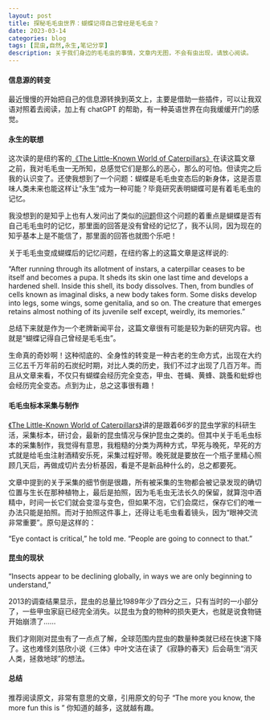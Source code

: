 ```yaml
---
layout: post
title: 探秘毛毛虫世界：蝴蝶记得自己曾经是毛毛虫？
date: 2023-03-14
categories: blog
tags: [昆虫,自然,永生,笔记分享]
description: 关于我们身边的毛毛虫的事情，文章内无图，不会有虫出现，请放心阅读。
---
```



#### 信息源的转变

最近慢慢的开始把自己的信息源转换到英文上，主要是借助一些插件，可以让我双语对照着去阅读，加上有 chatGPT 的帮助，有一种英语世界在向我缓缓开门的感觉。

#### 永生的联想

这次读的是纽约客的[《The Little-Known World of Caterpillars》](https://www.newyorker.com/magazine/2023/03/20/the-little-known-world-of-caterpillars)在读这篇文章之前，我对毛毛虫一无所知，总感觉它们是那么的恶心，那么的可怕。但读完之后我的认识变了。还使我想到了一个问题：蝴蝶是毛毛虫变态后的新身体，这是否意味人类未来也能这样让“永生”成为一种可能？毕竟研究表明蝴蝶可是有着毛毛虫的记忆。

我没想到的是知乎上也有人发问出了类似的[问题](https://www.zhihu.com/question/424595760?utm_id=0)但这个问题的着重点是蝴蝶是否有自己毛毛虫时的记忆，那里面的回答是没有曾经的记忆了，我不认同，因为现在的知乎基本上是不能信了，那里面的回答也就图个乐吧！

关于毛毛虫变成蝴蝶后的记忆问题，在纽约客上的这篇文章是这样说的:


“After running through its allotment of instars, a caterpillar ceases to be itself and becomes a pupa. It sheds its skin one last time and develops a hardened shell. Inside this shell, its body dissolves. Then, from bundles of cells known as imaginal disks, a new body takes form. Some disks develop into legs, some wings, some genitalia, and so on. The creature that emerges retains almost nothing of its juvenile self except, weirdly, its memories.”

总结下来就是作为一个老牌新闻平台，这篇文章很有可能是较为新的研究内容。也就是“蝴蝶记得自己曾经是毛毛虫”。

生命真的奇妙啊！这种彻底的、全身性的转变是一种古老的生命方式，出现在大约三亿五千万年前的石炭纪时期，对比人类的历史，我们不过才出现了几百万年。而且从文章来看，不仅只有蝴蝶会经历完全变态，甲虫、苍蝇、黄蜂、跳蚤和蚍蜉也会经历完全变态。点到为止，总之这事很有趣！

#### 毛毛虫标本采集与制作

[《The Little-Known World of Caterpillars》](https://www.newyorker.com/magazine/2023/03/20/the-little-known-world-of-caterpillars)讲的是跟着66岁的昆虫学家的科研生活，采集标本，研讨会，最新的昆虫情况与保护昆虫之类的。但其中关于毛毛虫标本的采集制作，我觉得有意思，我粗糙的分类为两种方式，早死与晚死，早死的方式就是给毛虫注射酒精安乐死，采集过程好带。晚死就是要放在一个瓶子里精心照顾几天后，再做成切片去分析基因，看是不是新品种什么的，总之都要死。

文章中提到的关于采集的细节倒是很趣，所有被采集的生物都会被记录发现的确切位置与生长在那种植物上，最后是拍照，因为毛毛虫无法长久的保留，就算泡中酒精中，时间一长它们就会变湿与变色，但如果不泡，它们会腐烂，保存它们的唯一办法只能是拍照。而对于拍照这件事上，还得让毛毛虫看着镜头，因为“眼神交流非常重要”。原句是这样的：

“Eye contact is critical,” he told me. “People are going to connect to that.”  

#### 昆虫的现状

“Insects appear to be declining globally, in ways we are only beginning to understand,”

2013的调查结果显示，昆虫的总量比1989年少了四分之三，只有当时的一小部分了，一些甲虫家庭已经完全消失。以昆虫为食的物种的损失更大，也就是说食物链开始崩溃了……

我们才刚刚对昆虫有了一点点了解，全球范围内昆虫的数量种类就已经在快速下降了。这也难怪刘慈欣小说《三体》中叶文洁在读了《寂静的春天》后会萌生“消灭人类，拯救地球”的想法。

#### 总结

推荐阅读原文，非常有意思的文章，引用原文的句子 “The more you know, the more fun this is ” 你知道的越多，这就越有趣。
